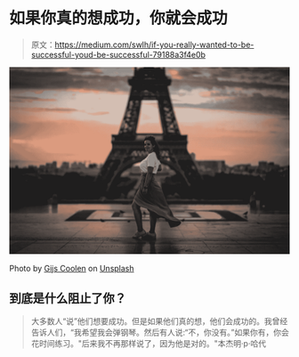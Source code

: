 # 如果你真的想成功，你就会成功

> 原文：<https://medium.com/swlh/if-you-really-wanted-to-be-successful-youd-be-successful-79188a3f4e0b>

![](img/f2118cbf4b5a49f85f2c8df937b0dad2.png)

Photo by [Gijs Coolen](https://unsplash.com/photos/XFTrxFGVW4w?utm_source=unsplash&utm_medium=referral&utm_content=creditCopyText) on [Unsplash](https://unsplash.com/?utm_source=unsplash&utm_medium=referral&utm_content=creditCopyText)

## 到底是什么阻止了你？

> 大多数人“说”他们想要成功。但是如果他们真的想，他们会成功的。我曾经告诉人们，“我希望我会弹钢琴。然后有人说:“不，你没有。”如果你有，你会花时间练习。"后来我不再那样说了，因为他是对的。"本杰明·p·哈代